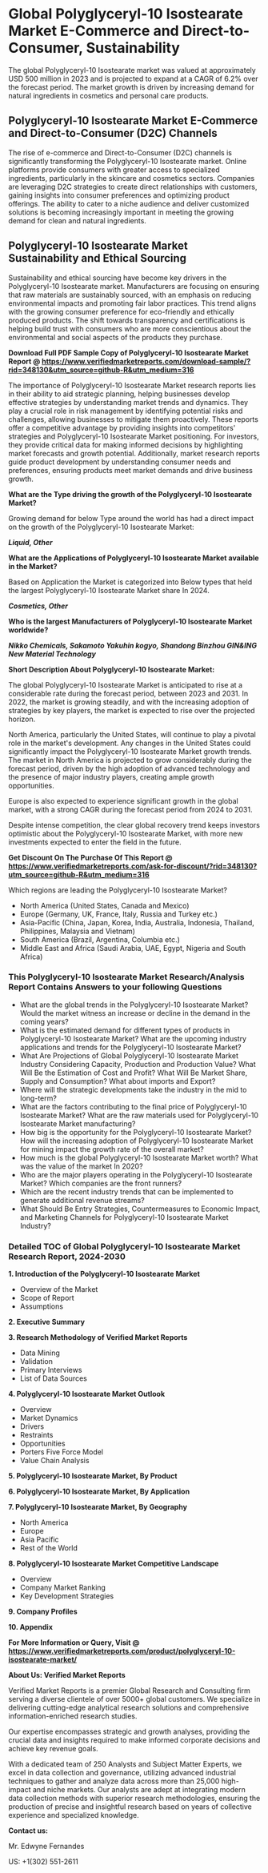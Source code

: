 <h1>Global Polyglyceryl-10 Isostearate Market E-Commerce and Direct-to-Consumer, Sustainability</h1><p class=""><p>The global Polyglyceryl-10 Isostearate market was valued at approximately USD 500 million in 2023 and is projected to expand at a CAGR of 6.2% over the forecast period. The market growth is driven by increasing demand for natural ingredients in cosmetics and personal care products.</p><h2>Polyglyceryl-10 Isostearate Market E-Commerce and Direct-to-Consumer (D2C) Channels</h2><p>The rise of e-commerce and Direct-to-Consumer (D2C) channels is significantly transforming the Polyglyceryl-10 Isostearate market. Online platforms provide consumers with greater access to specialized ingredients, particularly in the skincare and cosmetics sectors. Companies are leveraging D2C strategies to create direct relationships with customers, gaining insights into consumer preferences and optimizing product offerings. The ability to cater to a niche audience and deliver customized solutions is becoming increasingly important in meeting the growing demand for clean and natural ingredients.</p><h2>Polyglyceryl-10 Isostearate Market Sustainability and Ethical Sourcing</h2><p>Sustainability and ethical sourcing have become key drivers in the Polyglyceryl-10 Isostearate market. Manufacturers are focusing on ensuring that raw materials are sustainably sourced, with an emphasis on reducing environmental impacts and promoting fair labor practices. This trend aligns with the growing consumer preference for eco-friendly and ethically produced products. The shift towards transparency and certifications is helping build trust with consumers who are more conscientious about the environmental and social aspects of the products they purchase.</p></p><p class=""><strong>Download Full PDF Sample Copy of Polyglyceryl-10 Isostearate Market Report @ <a href="https://www.verifiedmarketreports.com/download-sample/?rid=348130&utm_source=github-R&utm_medium=316" target="_blank">https://www.verifiedmarketreports.com/download-sample/?rid=348130&utm_source=github-R&utm_medium=316</a></strong></p><p>The importance of&nbsp;Polyglyceryl-10 Isostearate Market research reports lies in their ability to aid strategic planning, helping businesses develop effective strategies by understanding market trends and dynamics. They play a crucial role in risk management by identifying potential risks and challenges, allowing businesses to mitigate them proactively. These reports offer a competitive advantage by providing insights into competitors' strategies and Polyglyceryl-10 Isostearate Market positioning. For investors, they provide critical data for making informed decisions by highlighting market forecasts and growth potential. Additionally, market research reports guide product development by understanding consumer needs and preferences, ensuring products meet market demands and drive business growth.</p><p><strong>What are the&nbsp;Type driving the growth of the Polyglyceryl-10 Isostearate Market?</strong></p><p id="" class="">Growing demand for below Type around the world has had a direct impact on the growth of the Polyglyceryl-10 Isostearate Market:</p><p class=""><em><strong>Liquid, Other</strong></em></p><p class=""><strong>What are the&nbsp;Applications&nbsp;of Polyglyceryl-10 Isostearate Market available in the Market?</strong></p><p id="" class="">Based on Application the Market is categorized into Below types that held the largest Polyglyceryl-10 Isostearate Market share In 2024.</p><p class=""><em><strong>Cosmetics, Other</strong></em></p><p class=""><strong>Who is the largest Manufacturers of Polyglyceryl-10 Isostearate Market worldwide?</strong></p><p><em><strong>Nikko Chemicals, Sakamoto Yakuhin kogyo, Shandong Binzhou GIN&ING New Material Technology</strong></em></p><p id="" class=""><strong>Short Description About Polyglyceryl-10 Isostearate Market:</strong></p><p>The global Polyglyceryl-10 Isostearate Market is anticipated to rise at a considerable rate during the forecast period, between 2023 and 2031. In 2022, the market is growing steadily, and with the increasing adoption of strategies by key players, the market is expected to rise over the projected horizon.</p><p>North America, particularly the United States, will continue to play a pivotal role in the market's development. Any changes in the United States could significantly impact the Polyglyceryl-10 Isostearate Market growth trends. The market in North America is projected to grow considerably during the forecast period, driven by the high adoption of advanced technology and the presence of major industry players, creating ample growth opportunities.</p><p>Europe is also expected to experience significant growth in the global market, with a strong CAGR during the forecast period from 2024 to 2031.</p><p>Despite intense competition, the clear global recovery trend keeps investors optimistic about the Polyglyceryl-10 Isostearate Market, with more new investments expected to enter the field in the future.</p><p id="" class=""><strong>Get Discount On The Purchase Of This Report @ <a href="https://www.verifiedmarketreports.com/ask-for-discount/?rid=348130?utm_source=github-R&utm_medium=316" target="_blank">https://www.verifiedmarketreports.com/ask-for-discount/?rid=348130?utm_source=github-R&utm_medium=316</a></strong></p><p class="">Which regions are leading the Polyglyceryl-10 Isostearate Market?</p><ul><li>North America (United States, Canada and Mexico)</li><li>Europe (Germany, UK, France, Italy, Russia and Turkey etc.)</li><li>Asia-Pacific (China, Japan, Korea, India, Australia, Indonesia, Thailand, Philippines, Malaysia and Vietnam)</li><li>South America (Brazil, Argentina, Columbia etc.)</li><li>Middle East and Africa (Saudi Arabia, UAE, Egypt, Nigeria and South Africa)</li></ul><h3 id="" class="">This Polyglyceryl-10 Isostearate Market Research/Analysis Report Contains Answers to your following Questions</h3><ul><li>What are the global trends in the Polyglyceryl-10 Isostearate Market? Would the market witness an increase or decline in the demand in the coming years?</li><li>What is the estimated demand for different types of products in Polyglyceryl-10 Isostearate Market? What are the upcoming industry applications and trends for the Polyglyceryl-10 Isostearate Market?</li><li>What Are Projections of Global Polyglyceryl-10 Isostearate Market Industry Considering Capacity, Production and Production Value? What Will Be the Estimation of Cost and Profit? What Will Be Market Share, Supply and Consumption? What about imports and Export?</li><li>Where will the strategic developments take the industry in the mid to long-term?</li><li>What are the factors contributing to the final price of Polyglyceryl-10 Isostearate Market? What are the raw materials used for Polyglyceryl-10 Isostearate Market manufacturing?</li><li>How big is the opportunity for the Polyglyceryl-10 Isostearate Market? How will the increasing adoption of Polyglyceryl-10 Isostearate Market for mining impact the growth rate of the overall market?</li><li>How much is the global Polyglyceryl-10 Isostearate Market worth? What was the value of the market In 2020?</li><li>Who are the major players operating in the Polyglyceryl-10 Isostearate Market? Which companies are the front runners?</li><li>Which are the recent industry trends that can be implemented to generate additional revenue streams?</li><li>What Should Be Entry Strategies, Countermeasures to Economic Impact, and Marketing Channels for Polyglyceryl-10 Isostearate Market Industry?</li></ul><h3 id="" class="">Detailed TOC of Global Polyglyceryl-10 Isostearate Market Research Report, 2024-2030</h3><p id="" class=""><strong>1. Introduction of the Polyglyceryl-10 Isostearate Market</strong></p><ul><li>Overview of the Market</li><li>Scope of Report</li><li>Assumptions</li></ul><p id="" class=""><strong>2. Executive Summary</strong></p><p id="" class=""><strong>3. Research Methodology of Verified Market Reports</strong></p><ul><li>Data Mining</li><li>Validation</li><li>Primary Interviews</li><li>List of Data Sources</li></ul><p id="" class=""><strong>4. Polyglyceryl-10 Isostearate Market Outlook</strong></p><ul><li>Overview</li><li>Market Dynamics</li><li>Drivers</li><li>Restraints</li><li>Opportunities</li><li>Porters Five Force Model</li><li>Value Chain Analysis</li></ul><p id="" class=""><strong>5. Polyglyceryl-10 Isostearate Market, By Product</strong></p><p id="" class=""><strong>6. Polyglyceryl-10 Isostearate Market, By Application</strong></p><p id="" class=""><strong>7. Polyglyceryl-10 Isostearate Market, By Geography</strong></p><ul><li>North America</li><li>Europe</li><li>Asia Pacific</li><li>Rest of the World</li></ul><p id="" class=""><strong>8. Polyglyceryl-10 Isostearate Market Competitive Landscape</strong></p><ul><li>Overview</li><li>Company Market Ranking</li><li>Key Development Strategies</li></ul><p id="" class=""><strong>9. Company Profiles</strong></p><p id="" class=""><strong>10. Appendix</strong></p><p id="" class=""><strong>For More Information or Query, Visit @ <a href="https://www.verifiedmarketreports.com/product/polyglyceryl-10-isostearate-market/" target="_blank">https://www.verifiedmarketreports.com/product/polyglyceryl-10-isostearate-market/</a></strong></p><p id="" class=""><strong>About Us: Verified Market Reports</strong></p><p id="" class="">Verified Market Reports is a premier Global Research and Consulting firm serving a diverse clientele of over 5000+ global customers. We specialize in delivering cutting-edge analytical research solutions and comprehensive information-enriched research studies.</p><p id="" class="">Our expertise encompasses strategic and growth analyses, providing the crucial data and insights required to make informed corporate decisions and achieve key revenue goals.</p><p id="" class="">With a dedicated team of 250 Analysts and Subject Matter Experts, we excel in data collection and governance, utilizing advanced industrial techniques to gather and analyze data across more than 25,000 high-impact and niche markets. Our analysts are adept at integrating modern data collection methods with superior research methodologies, ensuring the production of precise and insightful research based on years of collective experience and specialized knowledge.</p><p id="" class=""><strong>Contact us:</strong></p><p id="" class="">Mr. Edwyne Fernandes</p><p id="" class="">US: +1(302) 551-2611</p>